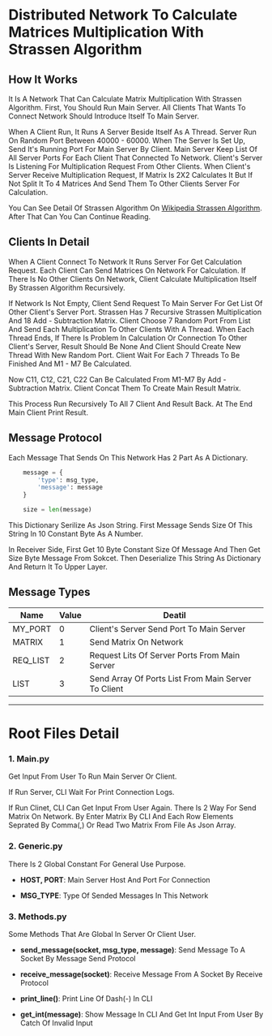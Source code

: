 # Distributed Network To Calculate Matrices Multiplication With Strassen Algorithm


## How It Works
It Is A Network That Can Calculate Matrix Multiplication With Strassen Algorithm.
First, You Should Run Main Server. All Clients That Wants To Connect Network Should Introduce Itself To Main Server.

When A Client Run, It Runs A Server Beside Itself As A Thread. Server Run On Random Port Between 40000 - 60000.
When The Server Is Set Up, Send It's Running Port For Main Server By Client. Main Server Keep List Of All Server Ports
For Each Client That Connected To Network. Client's Server Is Listening For Multiplication Request From Other Clients.
When Client's Server Receive Multiplication Request, If Matrix Is 2X2 Calculates It But If Not Split It To 4 Matrices And Send Them To Other Clients Server For Calculation.

You Can See Detail Of Strassen Algorithm On
[Wikipedia Strassen Algorithm](https://en.wikipedia.org/wiki/Strassen_algorithm).
After That Can You Can Continue Reading.


## Clients In Detail
When A Client Connect To Network It Runs Server For Get Calculation Request. Each Client Can Send Matrices On Network
For Calculation. If There Is No Other Clients On Network, Client Calculate Multiplication Itself By Strassen Algorithm
Recursively.

If Network Is Not Empty, Client Send Request To Main Server For Get List Of Other Client's Server Port. Strassen
Has 7 Recursive Strassen Multiplication And 18 Add - Subtraction Matrix. Client Choose 7 Random Port From List And
Send Each Multiplication To Other Clients With A Thread. When Each Thread Ends, If There Is Problem In Calculation Or
Connection To Other Client's Server, Result Should Be None And Client Should Create New Thread With New Random Port.
Client Wait For Each 7 Threads To Be Finished And M1 - M7 Be Calculated.

Now C11, C12, C21, C22 Can Be Calculated From M1-M7 By Add - Subtraction Matrix. Client Concat Them To Create Main
Result Matrix.

This Process Run Recursively To All 7 Client And Result Back. At The End Main Client Print Result.


## Message Protocol
Each Message That Sends On This Network Has 2 Part As A Dictionary.

```python
    message = {
        'type': msg_type,
        'message': message
    }

    size = len(message)
```
This Dictionary Serilize As Json String. First Message Sends Size Of This String In 10 Constant Byte As A Number.

In Receiver Side, First Get 10 Byte Constant Size Of Message And Then Get Size Byte Message From Sokcet. Then Deserialize This String As Dictionary And Return It To Upper Layer.


## Message Types
Name | Value | Deatil
-----|-------|--------
MY_PORT| 0 | Client's Server Send Port To Main Server
MATRIX| 1 | Send Matrix On Network
REQ_LIST| 2 | Request Lits Of Server Ports From Main Server
LIST| 3 | Send Array Of Ports List From Main Server To Client


--------------------------------------------------


# Root Files Detail


### 1. Main.py
Get Input From User To Run Main Server Or Client.

If Run Server, CLI Wait For Print Connection Logs.

If Run Clinet, CLI Can Get Input From User Again.
There Is 2 Way For Send Matrix On Network. By Enter Matrix By CLI And Each Row Elements Seprated By Comma(,) Or Read Two Matrix From File As Json Array.


### 2. Generic.py
There Is 2 Global Constant For General Use Purpose.

-   **HOST, PORT**: Main Server Host And Port For Connection

-   **MSG_TYPE**: Type Of Sended Messages In This Network


### 3. Methods.py
Some Methods That Are Global In Server Or Client User.

-   **send_message(socket, msg_type, message)**: Send Message To A Socket By Message Send Protocol
-   **receive_message(socket)**: Receive Message From A Socket By Receive Protocol

-   **print_line()**: Print Line Of Dash(-) In CLI

-   **get_int(message)**: Show Message In CLI And Get Int Input From User By Catch Of Invalid Input
